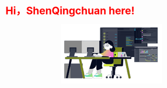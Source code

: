 <h1 style="color: red;" align="center">Hi，ShenQingchuan here!</h1>


<div align="center">
  <img align="right" src="./bg.png" height="162px" />
</div>


